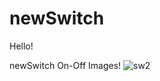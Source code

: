 # newSwitch

Hello! 

newSwitch
On-Off Images!
![sw2](https://user-images.githubusercontent.com/54255017/68633235-6dfda880-0534-11ea-8214-dafa118795c7.PNG)
